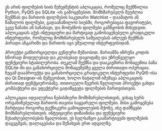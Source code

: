 ეს არის ფილმების სიის მენეჯმენტის აპლიკაცია, რომელიც შექმნილია Python, PyQt5 და SQLite -ის გამოყენებით. მომხმარებელს შეუძლია შექმნას და მართოს ფილმების საკუთარი Watchlist – დაამატოს ან წაშალოს ფილმები, გადაანაწილოს სიებში, როგორებიცაა ფავორიტები, უკვე ნანახი ან სანახავი, და მოძებნოს ფილმები განწყობის მიხედვით. აპლიკაციას აქვს ინტუიციური და მარტივად გამოსაყენებელი გრაფიკული ინტერფეისი, რომელიც მომხმარებელს საშუალებას აძლევს შექმნას პირადი ანგარიში და მართოს იგი უშუალოდ ინტერფეისიდან.

პროექტი განხორციელდა გუნდური მუშაობით. მარიამმა იზრუნა კოდის სწორად მოდულებად და კლასებად დაყოფაზე და უზრუნველყო ფუნქციური სტაბილურობა. თეკლამ შექმნა და დააკავშირა მონაცემთა ბაზა SQLite-ში და განახორციელა მონაცემებზე ყველა ძირითადი ოპერაცია. ნუცამ დააპროექტა და განახორციელა გრაფიკული ინტერფეისი PyQt5-ისა და Qt Designer-ის მეშვეობით, ხოლო ნატალიმ იმუშავა აპლიკაციის ძირითად ფუნქციურობაზე. თითოეული წევრის წვლილით პროექტი გახდა კომპაქტური და ეფექტური გადაწყვეტა ფილმების მართვისთვის.

აპლიკაცია იდეალურია ნებისმიერი მომხმარებლისთვის, ვისაც სურს ორგანიზებულად მართოს თავისი საყვარელი ფილმები. მისი გამოყენება მარტივია როგორც ტექნიკური გამოცდილების მქონე, ისე დამწყები მომხმარებლისთვის. ინტუიციური დიზაინისა და ფუნქციური შესაძლებლობების წყალობით, ეს ხელსაწყო გაამარტივებს ფილმების დაგეგმვას, დალაგებასა და შენახვას ერთ ადგილზე.

